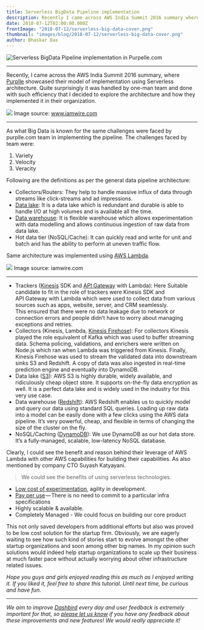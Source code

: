 ```yaml
---
title: Serverless BigData Pipeline implementation
description: Recently I came across AWS India Summit 2016 summary where Purpelle.com showcased their model of implementation using Serverless architecture.
date: 2018-07-12T02:00:00.000Z
frontImage: "2018-07-12/serverless-big-data-cover.png"
thumbnail: "images/blog/2018-07-12/serverless-big-data-cover.png"
author: Bhaskar Das
---
```

![Serverless BigData Pipeline implementation in Purpelle.com](/images/blog/2018-07-12/serverless-big-data-cover.png)
___

Recently, I came across the AWS India Summit 2016 summary, where [Purplle](https://www.purplle.com/) showcased their model of implementation using Serverless architecture. Quite surprisingly it was handled by one-man team and done with such efficiency that I decided to explore the architecture and how they implemented it in their organization.

![](/images/blog/2018-07-12/serverless-big-data-1.png)
Image source: www.iamwire.com
___

As what Big Data is known for the same challenges were faced by purplle.com team in implementing the pipeline. The challenges faced by team were:

1. Variety
2. Velocity
3. Veracity

Following are the definitions as per the general data pipeline architecture: 

- Collectors/Routers: They help to handle massive influx of data through streams like click-streams and ad impressions.
- [Data lake](https://aws.amazon.com/big-data/datalakes-and-analytics/): It is a data lake which is redundant and durable is able to handle I/O at high volumes and is available all the time.
- [Data warehouse](https://aws.amazon.com/data-warehouse/): It is flexible warehouse which allows experimentation with data modelling and allows continuous ingestion of raw data from data lake.
- Hot data tier (NoSQL/Cache): It can quickly read and write for unit and batch and has the ability to perform at uneven traffic flow.

Same architecture was implemented using [AWS Lambda](https://aws.amazon.com/lambda/).


![](/images/blog/2018-07-12/serverless-big-data-2.png)
Image source: iamwire.com
___

- Trackers ([Kinesis](https://aws.amazon.com/kinesis/) SDK and [API Gateway](https://aws.amazon.com/api-gateway/) with Lambda): Here Suitable candidate to fit in the role of trackers were Kinesis SDK and API Gateway with Lambda which were used to collect data from various sources such as apps, website, server, and CRM seamlessly. This ensured that there were no data leakage due to network or connection errors and people didn’t have to worry about managing exceptions and retries.
- Collectors (Kinesis, Lambda, [Kinesis Firehose](https://aws.amazon.com/kinesis/data-firehose/)): For collectors Kinesis played the role equivalent of Kafka which was used to buffer streaming data. Schema policing, validations, and enrichers were written on Node.js which ran when Lambda was triggered from Kinesis. Finally, Kinesis Firehose was used to stream the validated data into downstream sinks S3 and Redshift. A copy of data was also ingested in real-time prediction engine and eventually into DynamoDB.
- Data lake ([S3](https://aws.amazon.com/s3/)): AWS S3 is highly durable, widely available, and ridiculously cheap object store. It supports on-the-fly data encryption as well. It is a perfect data lake and is widely used in the industry for this very use case.
- Data warehouse ([Redshift](https://aws.amazon.com/redshift/)): AWS Redshift enables us to quickly model and query our data using standard SQL queries. Loading up raw data into a model can be easily done with a few clicks using the AWS data pipeline. It’s very powerful, cheap, and flexible in terms of changing the size of the cluster on the fly.
- NoSQL/Caching ([DynamoDB](https://aws.amazon.com/dynamodb/)): We use DynamoDB as our hot data store. It’s a fully-managed, scalable, low-latency NoSQL database.

Clearly, I could see the benefit and reason behind their leverage of AWS Lambda with other AWS capabilities for building their capabilities. As also mentioned by company CTO Suyash Katyayani.

> We could see the benefits of using serverless technologies.

- [Low cost of experimentation](https://dashbird.io/lambda-cost-calculator/), agility in development.
- [Pay per use](https://dashbird.io/api-gateway-cost-calculator/) — There is no need to commit to a particular infra specifications
- Highly scalable & available.
- Completely Managed - We could focus on building our core product

This not only saved developers from additional efforts but also was proved to be low cost solution for the startup firm. Obviously, we are eagerly waiting to see how such kind of stories start to evolve amongst the other startup organizations and soon among other big names. In my opinion such solutions would indeed help startup organizations to scale up their business at much faster pace without actually worrying about other infrastructure related issues.

*Hope you guys and girls enjoyed reading this as much as I enjoyed writing it. If you liked it, feel free to share this tutorial. Until next time, be curious and have fun.*
___

_We aim to improve [Dashbird](https://dashbird.io/) every day and user feedback is extremely important for that, so [please let us know](mailto:support@dashbird.io) if you have any feedback about these improvements and new features! We would really appreciate it!_